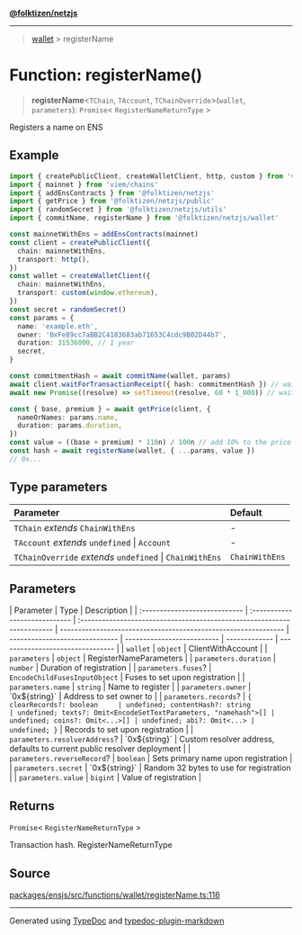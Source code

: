 [**@folktizen/netzjs**](../README.md)

---

> [wallet](README.md) > registerName

# Function: registerName()

> **registerName**\<`TChain`, `TAccount`, `TChainOverride`\>(`wallet`, `parameters`): `Promise`\< `RegisterNameReturnType` \>

Registers a name on ENS

## Example

```ts
import { createPublicClient, createWalletClient, http, custom } from 'viem'
import { mainnet } from 'viem/chains'
import { addEnsContracts } from '@folktizen/netzjs'
import { getPrice } from '@folktizen/netzjs/public'
import { randomSecret } from '@folktizen/netzjs/utils'
import { commitName, registerName } from '@folktizen/netzjs/wallet'

const mainnetWithEns = addEnsContracts(mainnet)
const client = createPublicClient({
  chain: mainnetWithEns,
  transport: http(),
})
const wallet = createWalletClient({
  chain: mainnetWithEns,
  transport: custom(window.ethereum),
})
const secret = randomSecret()
const params = {
  name: 'example.eth',
  owner: '0xFe89cc7aBB2C4183683ab71653C4cdc9B02D44b7',
  duration: 31536000, // 1 year
  secret,
}

const commitmentHash = await commitName(wallet, params)
await client.waitForTransactionReceipt({ hash: commitmentHash }) // wait for commitment to finalise
await new Promise((resolve) => setTimeout(resolve, 60 * 1_000)) // wait for commitment to be valid

const { base, premium } = await getPrice(client, {
  nameOrNames: params.name,
  duration: params.duration,
})
const value = ((base + premium) * 110n) / 100n // add 10% to the price for buffer
const hash = await registerName(wallet, { ...params, value })
// 0x...
```

## Type parameters

| Parameter                                                | Default        |
| :------------------------------------------------------- | :------------- |
| `TChain` _extends_ `ChainWithEns`                        | -              |
| `TAccount` _extends_ `undefined` \| `Account`            | -              |
| `TChainOverride` _extends_ `undefined` \| `ChainWithEns` | `ChainWithEns` |

## Parameters

| Parameter                     | Type                          | Description                                                             |
| :---------------------------- | :---------------------------- | :---------------------------------------------------------------------- | -------------------------------------------------------------- | ------------------------------ | -------------------------- | ------------- | -------------------------------- |
| `wallet`                      | `object`                      | ClientWithAccount                                                       |
| `parameters`                  | `object`                      | RegisterNameParameters                                                  |
| `parameters.duration`         | `number`                      | Duration of registration                                                |
| `parameters.fuses`?           | `EncodeChildFusesInputObject` | Fuses to set upon registration                                          |
| `parameters.name`             | `string`                      | Name to register                                                        |
| `parameters.owner`            | \`0x$\{string}\`              | Address to set owner to                                                 |
| `parameters.records`?         | `{ clearRecords?: boolean     | undefined; contentHash?: string                                         | undefined; texts?: Omit<EncodeSetTextParameters, "namehash">[] | undefined; coins?: Omit<...>[] | undefined; abi?: Omit<...> | undefined; }` | Records to set upon registration |
| `parameters.resolverAddress`? | \`0x$\{string}\`              | Custom resolver address, defaults to current public resolver deployment |
| `parameters.reverseRecord`?   | `boolean`                     | Sets primary name upon registration                                     |
| `parameters.secret`           | \`0x$\{string}\`              | Random 32 bytes to use for registration                                 |
| `parameters.value`            | `bigint`                      | Value of registration                                                   |

## Returns

`Promise`\< `RegisterNameReturnType` \>

Transaction hash. RegisterNameReturnType

## Source

[packages/ensjs/src/functions/wallet/registerName.ts:116](https://github.com/ensdomains/ensjs-v3/blob/1b90b888/packages/ensjs/src/functions/wallet/registerName.ts#L116)

---

Generated using [TypeDoc](https://typedoc.org/) and [typedoc-plugin-markdown](https://www.npmjs.com/package/typedoc-plugin-markdown)

